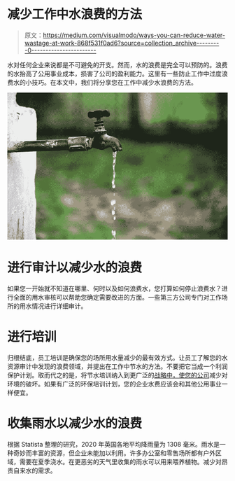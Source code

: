 # 减少工作中水浪费的方法

> 原文：<https://medium.com/visualmodo/ways-you-can-reduce-water-wastage-at-work-868f531f0ad6?source=collection_archive---------0----------------------->

水对任何企业来说都是不可避免的开支。然而，水的浪费是完全可以预防的。浪费的水抬高了公用事业成本，损害了公司的盈利能力。这里有一些防止工作中过度浪费水的小技巧。在本文中，我们将分享您在工作中减少水浪费的方法。

![](img/ff5bf2a0c2414a6df2743f52cbbc17b2.png)

# 进行审计以减少水的浪费

如果您一开始就不知道在哪里、何时以及如何浪费水，您打算如何停止浪费水？进行全面的用水审核可以帮助您确定需要改进的方面。一些第三方公司专门对工作场所的用水情况进行详细审计。

# 进行培训

归根结底，员工培训是确保您的场所用水量减少的最有效方式。让员工了解您的水资源审计中发现的浪费领域，并提出在工作中节水的方法。不要把它当成一个利润保护计划。取而代之的是，将节水培训纳入到更广泛的[战略中，使您的公司](https://expo.ooo/directory/)减少对环境的破坏。如果有广泛的环保培训计划，您的企业水费应该会和其他公用事业一样便宜。

# 收集雨水以减少水的浪费

根据 Statista 整理的研究，2020 年英国各地平均降雨量为 1308 毫米。雨水是一种奇妙而丰富的资源，但企业未能加以利用。许多办公室和零售场所都有户外区域，需要在夏季浇水。在更恶劣的天气里收集的雨水可以用来喂养植物。减少对昂贵自来水的需求。